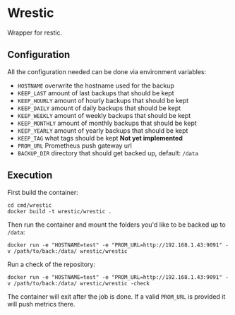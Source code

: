 # Wrestic

Wrapper for restic.

## Configuration
All the configuration needed can be done via environment variables:

* `HOSTNAME` overwrite the hostname used for the backup
* `KEEP_LAST` amount of last backups that should be kept
* `KEEP_HOURLY` amount of hourly backups that should be kept
* `KEEP_DAILY` amount of daily backups that should be kept
* `KEEP_WEEKLY` amount of weekly backups that should be kept
* `KEEP_MONTHLY` amount of monthly backups that should be kept
* `KEEP_YEARLY` amount of yearly backups that should be kept
* `KEEP_TAG` what tags should be kept **Not yet implemented**
* `PROM_URL` Prometheus push gateway url
* `BACKUP_DIR` directory that should get backed up, default: `/data`

## Execution
First build the container:

```
cd cmd/wrestic
docker build -t wrestic/wrestic .
```

Then run the container and mount the folders you'd like to be backed up to `/data`:
```
docker run -e "HOSTNAME=test" -e "PROM_URL=http://192.168.1.43:9091" -v /path/to/back:/data/ wrestic/wrestic
```

Run a check of the repository:
```
docker run -e "HOSTNAME=test" -e "PROM_URL=http://192.168.1.43:9091" -v /path/to/back:/data/ wrestic/wrestic -check
```

The container will exit after the job is done. If a valid `PROM_URL` is provided it will push metrics there.

